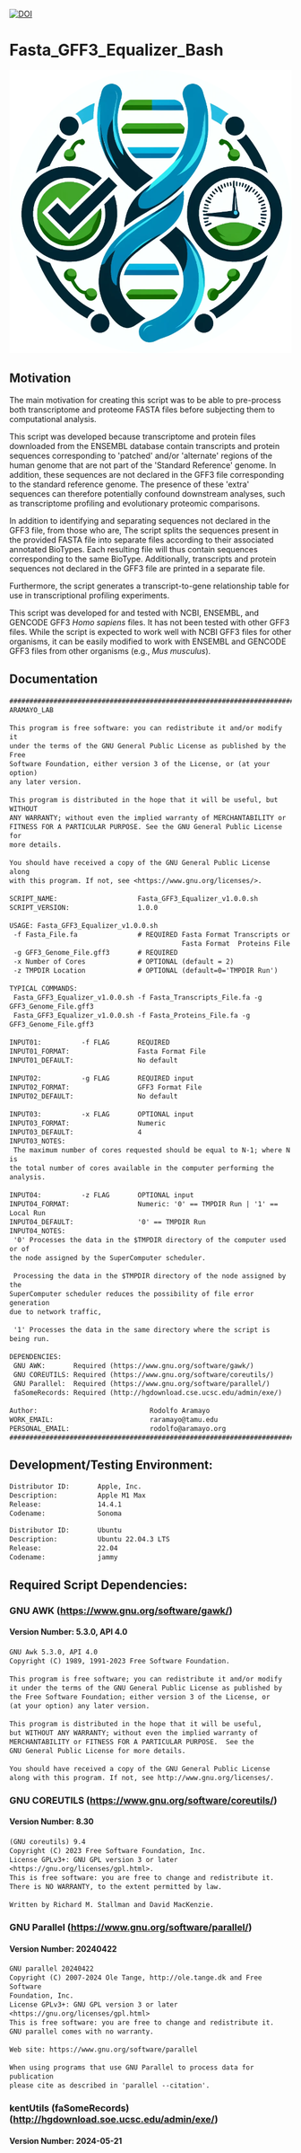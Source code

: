 [![DOI](https://zenodo.org/badge/DOI/10.5281/zenodo.11396812.svg)](https://doi.org/10.5281/zenodo.11396812)
# Fasta_GFF3_Equalizer_Bash
![alt text](https://github.com/raramayo/Fasta_GFF3_Equalizer_Bash/blob/main/Images/Fasta_GFF3_Equalizer_Logo.png)

## Motivation

The main motivation for creating this script was to be able
to pre-process both transcriptome and proteome FASTA files before
subjecting them to computational analysis.

This script was developed because transcriptome and protein files
downloaded from the ENSEMBL database contain transcripts and protein
sequences corresponding to 'patched' and/or 'alternate' regions of the
human genome that are not part of the 'Standard Reference' genome. In
addition, these sequences are not declared in the GFF3 file
corresponding to the standard reference genome. The presence of these
'extra' sequences can therefore potentially confound downstream
analyses, such as transcriptome profiling and evolutionary proteomic
comparisons.

In addition to identifying and separating sequences not declared in
the GFF3 file, from those who are, The script splits the sequences
present in the provided FASTA file into separate files according to
their associated annotated BioTypes. Each resulting file will thus
contain sequences corresponding to the same BioType. Additionally,
transcripts and protein sequences not declared in the GFF3 file are
printed in a separate file.

Furthermore, the script generates a transcript-to-gene relationship
table for use in transcriptional profiling experiments.

This script was developed for and tested with NCBI, ENSEMBL, and
GENCODE GFF3 *Homo sapiens* files. It has not been tested with other
GFF3 files. While the script is expected to work well with NCBI GFF3
files for other organisms, it can be easily modified to work with
ENSEMBL and GENCODE GFF3 files from other organisms (e.g., *Mus
musculus*).

## Documentation

```
###########################################################################
ARAMAYO_LAB

This program is free software: you can redistribute it and/or modify it
under the terms of the GNU General Public License as published by the Free
Software Foundation, either version 3 of the License, or (at your option)
any later version.

This program is distributed in the hope that it will be useful, but WITHOUT
ANY WARRANTY; without even the implied warranty of MERCHANTABILITY or
FITNESS FOR A PARTICULAR PURPOSE. See the GNU General Public License for
more details.

You should have received a copy of the GNU General Public License along
with this program. If not, see <https://www.gnu.org/licenses/>.

SCRIPT_NAME:                    Fasta_GFF3_Equalizer_v1.0.0.sh
SCRIPT_VERSION:                 1.0.0

USAGE: Fasta_GFF3_Equalizer_v1.0.0.sh
 -f Fasta_File.fa               # REQUIRED Fasta Format Transcripts or
                                           Fasta Format  Proteins File
 -g GFF3_Genome_File.gff3       # REQUIRED
 -x Number of Cores             # OPTIONAL (default = 2)
 -z TMPDIR Location             # OPTIONAL (default=0='TMPDIR Run')

TYPICAL COMMANDS:
 Fasta_GFF3_Equalizer_v1.0.0.sh -f Fasta_Transcripts_File.fa -g GFF3_Genome_File.gff3
 Fasta_GFF3_Equalizer_v1.0.0.sh -f Fasta_Proteins_File.fa -g GFF3_Genome_File.gff3

INPUT01:          -f FLAG       REQUIRED
INPUT01_FORMAT:                 Fasta Format File
INPUT01_DEFAULT:                No default

INPUT02:          -g FLAG       REQUIRED input
INPUT02_FORMAT:                 GFF3 Format File
INPUT02_DEFAULT:                No default

INPUT03:          -x FLAG       OPTIONAL input
INPUT03_FORMAT:                 Numeric
INPUT03_DEFAULT:                4
INPUT03_NOTES:
 The maximum number of cores requested should be equal to N-1; where N is
the total number of cores available in the computer performing the analysis.

INPUT04:          -z FLAG       OPTIONAL input
INPUT04_FORMAT:                 Numeric: '0' == TMPDIR Run | '1' == Local Run
INPUT04_DEFAULT:                '0' == TMPDIR Run
INPUT04_NOTES:
 '0' Processes the data in the $TMPDIR directory of the computer used or of
the node assigned by the SuperComputer scheduler.

 Processing the data in the $TMPDIR directory of the node assigned by the
SuperComputer scheduler reduces the possibility of file error generation
due to network traffic,

 '1' Processes the data in the same directory where the script is being run.

DEPENDENCIES:
 GNU AWK:       Required (https://www.gnu.org/software/gawk/)
 GNU COREUTILS: Required (https://www.gnu.org/software/coreutils/)
 GNU Parallel:  Required (https://www.gnu.org/software/parallel/)
 faSomeRecords: Required (http://hgdownload.cse.ucsc.edu/admin/exe/)

Author:                            Rodolfo Aramayo
WORK_EMAIL:                        raramayo@tamu.edu
PERSONAL_EMAIL:                    rodolfo@aramayo.org
###########################################################################
```

## Development/Testing Environment:

```
Distributor ID:       Apple, Inc.
Description:          Apple M1 Max
Release:              14.4.1
Codename:             Sonoma
```

```
Distributor ID:       Ubuntu
Description:          Ubuntu 22.04.3 LTS
Release:              22.04
Codename:             jammy
```

## Required Script Dependencies:
### GNU AWK (https://www.gnu.org/software/gawk/)
#### Version Number: 5.3.0, API 4.0

```
GNU Awk 5.3.0, API 4.0
Copyright (C) 1989, 1991-2023 Free Software Foundation.

This program is free software; you can redistribute it and/or modify
it under the terms of the GNU General Public License as published by
the Free Software Foundation; either version 3 of the License, or
(at your option) any later version.

This program is distributed in the hope that it will be useful,
but WITHOUT ANY WARRANTY; without even the implied warranty of
MERCHANTABILITY or FITNESS FOR A PARTICULAR PURPOSE.  See the
GNU General Public License for more details.

You should have received a copy of the GNU General Public License
along with this program. If not, see http://www.gnu.org/licenses/.
```

### GNU COREUTILS (https://www.gnu.org/software/coreutils/)
#### Version Number: 8.30

```
(GNU coreutils) 9.4
Copyright (C) 2023 Free Software Foundation, Inc.
License GPLv3+: GNU GPL version 3 or later <https://gnu.org/licenses/gpl.html>.
This is free software: you are free to change and redistribute it.
There is NO WARRANTY, to the extent permitted by law.

Written by Richard M. Stallman and David MacKenzie.
```

### GNU Parallel (https://www.gnu.org/software/parallel/)
#### Version Number: 20240422

```
GNU parallel 20240422
Copyright (C) 2007-2024 Ole Tange, http://ole.tange.dk and Free Software
Foundation, Inc.
License GPLv3+: GNU GPL version 3 or later <https://gnu.org/licenses/gpl.html>
This is free software: you are free to change and redistribute it.
GNU parallel comes with no warranty.

Web site: https://www.gnu.org/software/parallel

When using programs that use GNU Parallel to process data for publication
please cite as described in 'parallel --citation'.
```

### kentUtils (faSomeRecords) (http://hgdownload.soe.ucsc.edu/admin/exe/)
#### Version Number: 2024-05-21
